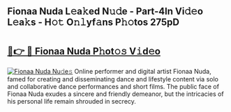 ## Fionaa Nuda L𝚎a𝚔ed N𝚞𝚍e - Part-4ln Vi𝚍𝚎o L𝚎a𝚔s - H𝚘𝚝 O𝚗𝚕yf𝚊ns P𝚑𝚘tos 275pD

# <h2><a href="http://kf236g8.oniu.top/?m=Fionaa+Nuda">🔗👉 🔴 Fionaa Nuda P𝚑ot𝚘𝚜 V𝚒d𝚎o</a></h2>

[![Fionaa Nuda Nu𝚍e𝚜](https://i.imgur.com/0qMVB7G.gif)](http://kf236g8.oniu.top/?m=Fionaa+Nuda)
Online performer and digital artist Fionaa Nuda, famed for creating and disseminating dance and lifestyle content via solo and collaborative dance performances and short films. The public face of Fionaa Nuda exudes a sincere and friendly demeanor, but the intricacies of his personal life remain shrouded in secrecy.  
